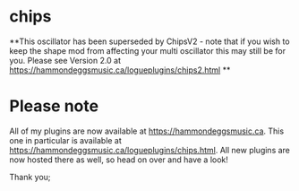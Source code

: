 # chips	

**This oscillator has been superseded by ChipsV2 - note that if you wish to keep the shape mod from affecting your multi oscillator this may still be for you. Please see Version 2.0 at https://hammondeggsmusic.ca/logueplugins/chips2.html **

# Please note

All of my plugins are now available at https://hammondeggsmusic.ca. This one in particular is available at https://hammondeggsmusic.ca/logueplugins/chips.html. All new plugins are now hosted there as well, so head on over and have a look!

Thank you;

